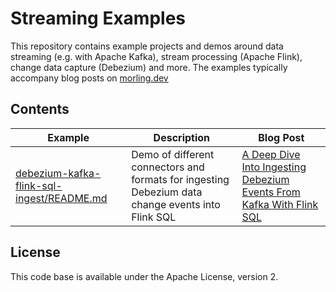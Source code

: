 # Streaming Examples

This repository contains example projects and demos around data streaming (e.g. with Apache Kafka), stream processing (Apache Flink), change data capture (Debezium) and more.
The examples typically accompany blog posts on [morling.dev](https://morling.dev)

## Contents

| Example  | Description | Blog Post |
| ---------| ----------- | --------- |
| [debezium-kafka-flink-sql-ingest/README.md](debezium-kafka-flink-sql-ingest) | Demo of different connectors and formats for ingesting Debezium data change events into Flink SQL  | [A Deep Dive Into Ingesting Debezium Events From Kafka With Flink SQL](https://www.morling.dev/blog/ingesting-debezium-events-from-kafka-with-flink-sql/) |

## License

This code base is available under the Apache License, version 2.
